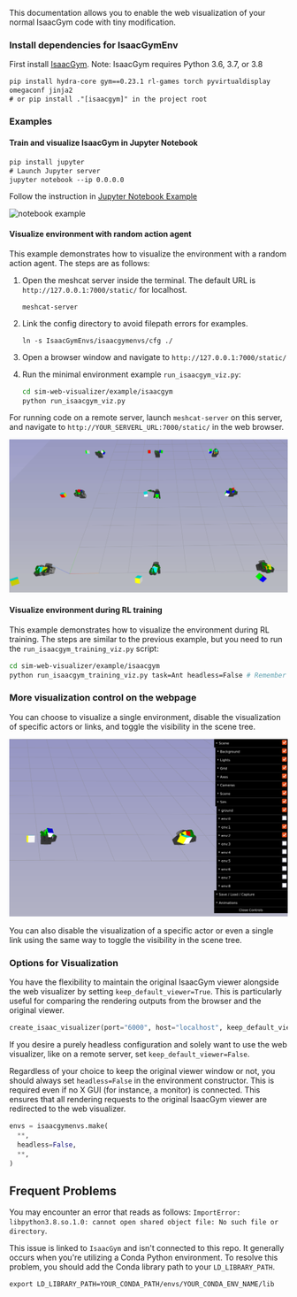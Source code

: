This documentation allows you to enable the web visualization of your normal IsaacGym code with tiny modification.

### Install dependencies for IsaacGymEnv

First install [IsaacGym](https://developer.nvidia.com/isaac-gym). Note: IsaacGym requires Python 3.6, 3.7, or 3.8


```shell
pip install hydra-core gym==0.23.1 rl-games torch pyvirtualdisplay omegaconf jinja2
# or pip install ."[isaacgym]" in the project root
```

### Examples

#### Train and visualize IsaacGym in Jupyter Notebook

```shell
pip install jupyter
# Launch Jupyter server
jupyter notebook --ip 0.0.0.0

```

Follow the instruction in [Jupyter Notebook Example](./train_isaacgym_remote_server.ipynb)

![notebook example](docs/notebook.gif)

#### Visualize environment with random action agent

This example demonstrates how to visualize the environment with a random action agent. The steps are as follows:

1. Open the meshcat server inside the terminal. The default URL is `http://127.0.0.1:7000/static/` for localhost.
   ```shell
   meshcat-server
   ```

2. Link the config directory to avoid filepath errors for examples.
   ```shell
   ln -s IsaacGymEnvs/isaacgymenvs/cfg ./
   ```

3. Open a browser window and navigate to `http://127.0.0.1:7000/static/`

4. Run the minimal environment example `run_isaacgym_viz.py`:
   ```bash
   cd sim-web-visualizer/example/isaacgym
   python run_isaacgym_viz.py
   ```

For running code on a remote server, launch `meshcat-server` on this server,
and navigate to `http://YOUR_SERVERL_URL:7000/static/` in the web browser.

![example](docs/run_isaacgym_viz.gif)

#### Visualize environment during RL training

This example demonstrates how to visualize the environment during RL training. The steps are similar to the previous
example, but you need to run the `run_isaacgym_training_viz.py` script:

   ```bash
   cd sim-web-visualizer/example/isaacgym
   python run_isaacgym_training_viz.py task=Ant headless=False # Remember to set headless=False to render on web
   ```

### More visualization control on the webpage

You can choose to visualize a single environment, disable the visualization of specific actors or links,
and toggle the visibility in the scene tree.

![scene toggle](docs/toggle_scene.png)

You can also disable the visualization of a specific actor or even a single link using the same way to toggle the
visibility in the scene tree.

### Options for Visualization

You have the flexibility to maintain the original IsaacGym viewer alongside the web visualizer by
setting `keep_default_viewer=True`.
This is particularly useful for comparing the rendering outputs from the browser and the original viewer.

```python
create_isaac_visualizer(port="6000", host="localhost", keep_default_viewer=True)
```

If you desire a purely headless configuration and solely want to use the web visualizer, like on a remote server,
set `keep_default_viewer=False`.

Regardless of your choice to keep the original viewer window or not, you should always set `headless=False` in the
environment constructor. This is required even if no X GUI (for instance, a monitor) is connected. This ensures that all
rendering requests to the original IsaacGym viewer are redirected to the web visualizer.

```python
envs = isaacgymenvs.make(
  **,
  headless=False,
  **,
)
```

## Frequent Problems

You may encounter an error that reads as
follows: `ImportError: libpython3.8.so.1.0: cannot open shared object file: No such file or directory`.

This issue is linked to `IsaacGym` and isn't connected to this repo. It generally occurs when you're utilizing a
Conda Python environment. To resolve this problem, you should add the Conda library path to your `LD_LIBRARY_PATH`.

```shell
export LD_LIBRARY_PATH=YOUR_CONDA_PATH/envs/YOUR_CONDA_ENV_NAME/lib
```






